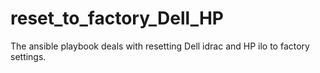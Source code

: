 # reset_to_factory_Dell_HP
The ansible playbook deals with resetting Dell idrac and HP ilo to factory settings.
